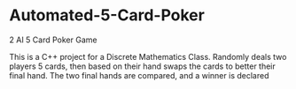 # Automated-5-Card-Poker
2 AI 5 Card Poker Game

This is a C++ project for a Discrete Mathematics Class. Randomly deals two players 5 cards, 
then based on their hand swaps the cards to better their final hand. The two final hands 
are compared, and a winner is declared
